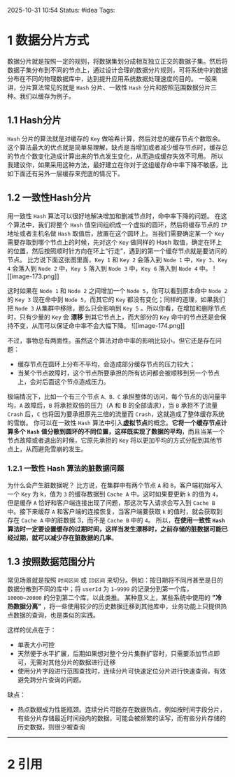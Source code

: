 2025-10-31 10:54
Status: #idea
Tags:

# 1 数据分片方式
数据分片就是按照一定的规则，将数据集划分成相互独立正交的数据子集。然后将数据子集分布到不同的节点上，通过设计合理的数据分片规则，可将系统中的数据分布在不同的物理数据库中，达到提升应用系统数据处理速度的目的。
一般来讲，分片算法常见的就是 `Hash` 分片、一致性 `Hash` 分片和按照范围数据分片三种。我们以缓存为例子。

## 1.1 Hash分片
`Hash` 分片的算法就是对缓存的 `Key` 做哈希计算，然后对总的缓存节点个数取余。这个算法最大的优点就是简单易理解，缺点是当增加或者减少缓存节点时，缓存总的节点个数变化造成计算出来的节点发生变化，从而造成缓存失效不可用。
所以我建议你，如果采用这种方法，最好建立在你对于这组缓存命中率下降不敏感，比如下面还有另外一层缓存来兜底的情况下。

## 1.2 一致性Hash分片
用一致性 `Hash` 算法可以很好地解决增加和删减节点时，命中率下降的问题。
在这个算法中，我们将整个 `Hash` 值空间组织成一个虚拟的圆环，然后将缓存节点的 `IP` 地址或者主机名做 `Hash` 取值后，放置在这个圆环上。当我们需要确定某一个 `Key` 需要存取到哪个节点上的时候，先对这个 `Key` 做同样的 Hash 取值，确定在环上的位置，然后按照顺时针方向在环上“行走”，遇到的第一个缓存节点就是要访问的节点。
比方说下面这张图里面，`Key 1` 和 `Key 2` 会落入到 `Node 1` 中，`Key 3`、`Key 4` 会落入到 `Node 2` 中，`Key 5` 落入到 `Node 3` 中，`Key 6` 落入到 `Node 4` 中。
![[image-173.png]]

这时如果在 `Node 1` 和 `Node 2` 之间增加一个 `Node 5`，你可以看到原本命中 `Node 2` 的 `Key 3` 现在命中到 `Node 5`，而其它的 `Key` 都没有变化；同样的道理，如果我们把 `Node 3` 从集群中移除，那么只会影响到 `Key 5` 。所以你看，在增加和删除节点时，只有少量的 `Key` 会 **漂移** 到其它节点上，而大部分的 `Key` 命中的节点还是会保持不变，从而可以保证命中率不会大幅下降。
![[image-174.png]]

不过，事物总有两面性。虽然这个算法对命中率的影响比较小，但它还是存在问题：
- 缓存节点在圆环上分布不平均，会造成部分缓存节点的压力较大；
- 当某个节点故障时，这个节点所要承担的所有访问都会被顺移到另一个节点上，会对后面这个节点造成压力。

极端情况下，比如一个有三个节点 `A、B、C` 承担整体的访问，每个节点的访问量平均，`A` 故障后，`B` 将承担双倍的压力（A 和 B 的全部请求），当 `B` 承担不了流量 `Crash` 后，`C` 也将因为要承担原先三倍的流量而 `Crash`，这就造成了整体缓存系统的雪崩。
你可以在一致性 `Hash` 算法中引入**虚拟节点**的概念。**它将一个缓存节点计算多个 `Hash` 值分散到圆环的不同位置，这样既实现了数据的平均**，而且当某一个节点故障或者退出的时候，它原先承担的 `Key` 将以更加平均的方式分配到其他节点上，从而避免雪崩的发生。

### 1.2.1 一致性 Hash 算法的脏数据问题
为什么会产生脏数据呢？ 比方说，在集群中有两个节点 `A` 和 `B`，客户端初始写入一个 `Key` 为 k，值为 `3` 的缓存数据到 `Cache A` 中。这时如果要更新 `k` 的值为 `4`，但是缓存 `A` 恰好和客户端连接出现了问题，那这次写入请求会写入到 `Cache B` 中。接下来缓存 `A` 和客户端的连接恢复，当客户端要获取 `k` 的值时，就会获取到存在 `Cache A` 中的脏数据 3，而不是 `Cache B` 中的 `4`。
所以，**在使用一致性 `Hash` 算法时一定要设置缓存的过期时间，这样当发生漂移时，之前存储的脏数据可能已经过期，就可以减少存在脏数据的几率**。

## 1.3 按照数据范围分片
常见场景就是按照 `时间区间` 或 `ID区间` 来切分。例如：按日期将不同月甚至是日的数据分散到不同的库中；将 `userId` 为 `1~9999` 的记录分到第一个库， `10000~20000` 的分到第二个库，以此类推。
某种意义上，某些系统中使用的 **"冷热数据分离"** ，将一些使用较少的历史数据迁移到其他库中，业务功能上只提供热点数据的查询，也是类似的实践。

这样的优点在于：
- 单表大小可控
- 天然便于水平扩展，后期如果想对整个分片集群扩容时，只需要添加节点即可，无需对其他分片的数据进行迁移
- 使用分片字段进行范围查找时，连续分片可快速定位分片进行快速查询，有效避免跨分片查询的问题。

缺点：
- 热点数据成为性能瓶颈。连续分片可能存在数据热点，例如按时间字段分片，有些分片存储最近时间段内的数据，可能会被频繁的读写，而有些分片存储的历史数据，则很少被查询

---
# 2 引用